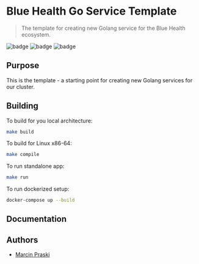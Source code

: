 # Blue Health Go Service Template

> The template for creating new Golang service for the Blue Health ecosystem.

![badge](https://github.com/blue-health/blue-health-go-srv/workflows/Develop/badge.svg)
![badge](https://github.com/blue-health/blue-health-go-srv/workflows/Main/badge.svg)
![badge](https://github.com/blue-health/blue-health-go-srv/workflows/Prod/badge.svg)

## Purpose

This is the template - a starting point for creating new Golang services for our cluster.

## Building

To build for you local architecture:

```bash
make build
```

To build for Linux x86-64:

```bash
make compile
```

To run standalone app:

```bash
make run
```

To run dockerized setup:

```bash
docker-compose up --build
```

## Documentation

## Authors

- [Marcin Praski](https://github.com/mpraski)
